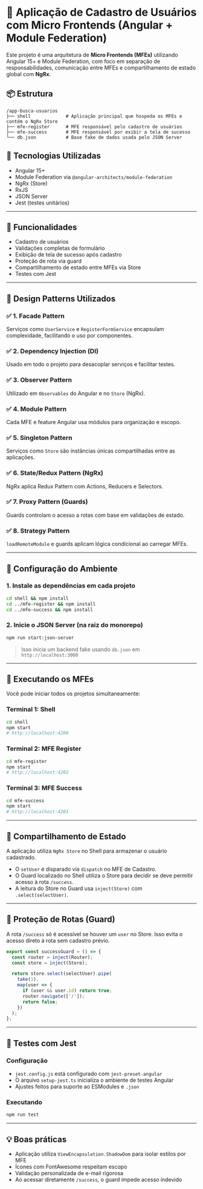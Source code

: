 # 🧩 Aplicação de Cadastro de Usuários com Micro Frontends (Angular + Module Federation)

Este projeto é uma arquitetura de **Micro Frontends (MFEs)** utilizando Angular 15+ e Module Federation, com foco em separação de responsabilidades, comunicação entre MFEs e compartilhamento de estado global com **NgRx**.

## 📦 Estrutura

```
/app-busca-usuarios
├── shell             # Aplicação principal que hospeda os MFEs e contém o NgRx Store
├── mfe-register      # MFE responsável pelo cadastro de usuários
├── mfe-success       # MFE responsável por exibir a tela de sucesso
└── db.json           # Base fake de dados usada pelo JSON Server
```

## 🚀 Tecnologias Utilizadas

- Angular 15+
- Module Federation via `@angular-architects/module-federation`
- NgRx (Store)
- RxJS
- JSON Server
- Jest (testes unitários)

---

## 🧠 Funcionalidades

- Cadastro de usuários
- Validações completas de formulário
- Exibição de tela de sucesso após cadastro
- Proteção de rota via guard
- Compartilhamento de estado entre MFEs via Store
- Testes com Jest

---

## 🎨 Design Patterns Utilizados

### ✅ 1. **Facade Pattern**
Serviços como `UserService` e `RegisterFormService` encapsulam complexidade, facilitando o uso por componentes.

### ✅ 2. **Dependency Injection (DI)**
Usado em todo o projeto para desacoplar serviços e facilitar testes.

### ✅ 3. **Observer Pattern**
Utilizado em `Observables` do Angular e no `Store` (NgRx).

### ✅ 4. **Module Pattern**
Cada MFE e feature Angular usa módulos para organização e escopo.

### ✅ 5. **Singleton Pattern**
Serviços como `Store` são instâncias únicas compartilhadas entre as aplicações.

### ✅ 6. **State/Redux Pattern (NgRx)**
NgRx aplica Redux Pattern com Actions, Reducers e Selectors.

### ✅ 7. **Proxy Pattern (Guards)**
Guards controlam o acesso a rotas com base em validações de estado.

### ✅ 8. **Strategy Pattern**
`loadRemoteModule` e guards aplicam lógica condicional ao carregar MFEs.

---

## 📁 Configuração do Ambiente

### 1. Instale as dependências em cada projeto

```bash
cd shell && npm install
cd ../mfe-register && npm install
cd ../mfe-success && npm install
```

### 2. Inicie o JSON Server (na raiz do monorepo)

```bash
npm run start:json-server
```

> Isso inicia um backend fake usando `db.json` em `http://localhost:3000`

---

## 🔗 Executando os MFEs

Você pode iniciar todos os projetos simultaneamente:

### Terminal 1: Shell

```bash
cd shell
npm start
# http://localhost:4200
```

### Terminal 2: MFE Register

```bash
cd mfe-register
npm start
# http://localhost:4202
```

### Terminal 3: MFE Success

```bash
cd mfe-success
npm start
# http://localhost:4201
```

---

## 🧠 Compartilhamento de Estado

A aplicação utiliza `NgRx Store` no Shell para armazenar o usuário cadastrado.

- O `setUser` é disparado via `dispatch` no MFE de Cadastro.
- O Guard localizado no Shell utiliza o Store para decidir se deve permitir acesso à rota `/success`.
- A leitura do Store no Guard usa `inject(Store)` com `.select(selectUser)`.

---

## 🔐 Proteção de Rotas (Guard)

A rota `/success` só é acessível se houver um `user` no Store. Isso evita o acesso direto à rota sem cadastro prévio.

```ts
export const successGuard = () => {
  const router = inject(Router);
  const store = inject(Store);

  return store.select(selectUser).pipe(
    take(1),
    map(user => {
      if (user && user.id) return true;
      router.navigate(['/']);
      return false;
    })
  );
};
```

---

## 🧪 Testes com Jest

### Configuração

- `jest.config.js` está configurado com `jest-preset-angular`
- O arquivo `setup-jest.ts` inicializa o ambiente de testes Angular
- Ajustes feitos para suporte ao ESModules e `.json`

### Executando

```bash
npm run test
```

---

## 💡 Boas práticas

- Aplicação utiliza `ViewEncapsulation.ShadowDom` para isolar estilos por MFE
- Ícones com FontAwesome respeitam escopo
- Validação personalizada de e-mail rigorosa
- Ao acessar diretamente `/success`, o guard impede acesso indevido
